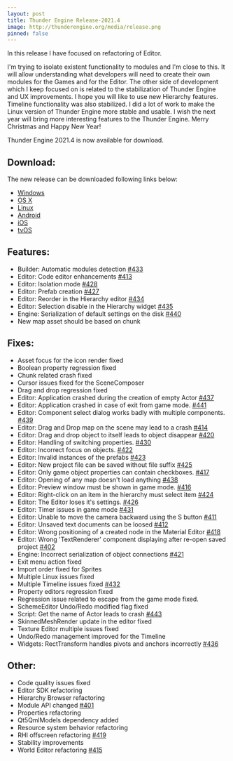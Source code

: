 ```yaml
---
layout: post
title: Thunder Engine Release-2021.4
image: http://thunderengine.org/media/release.png
pinned: false
---
```


In this release I have focused on refactoring of Editor.

I'm trying to isolate existent functionality to modules and I'm close to this.
It will allow understanding what developers will need to create their own modules for the Games and for the Editor.
The other side of development which I keep focused on is related to the stabilization of Thunder Engine and UX improvements.
I hope you will like to use new Hierarchy features.
Timeline functionality was also stabilized.
I did a lot of work to make the Linux version of Thunder Engine more stable and usable.
I wish the next year will bring more interesting features to the Thunder Engine.
Merry Christmas and Happy New Year!


Thunder Engine 2021.4 is now available for download.

## Download:

The new release can be downloaded following links below: 
- [Windows](https://github.com/thunder-engine/thunder/releases/download/2021.4/ThunderEngine-windows-x64.7z)
- [OS X](https://github.com/thunder-engine/thunder/releases/download/2021.4/ThunderEngine-macosx-x86_64.7z)
- [Linux](https://github.com/thunder-engine/thunder/releases/download/2021.4/ThunderEngine-linux-x86_64.7z)
- [Android](https://github.com/thunder-engine/thunder/releases/download/2021.4/ThunderEngine-android.7z)
- [iOS](https://github.com/thunder-engine/thunder/releases/download/2021.4/ThunderEngine-ios-arm64.7z)
- [tvOS](https://github.com/thunder-engine/thunder/releases/download/2021.4/ThunderEngine-tvos-arm64.7z)


## Features:

- Builder: Automatic modules detection [#433](https://github.com/thunder-engine/thunder/issues/433)
- Editor: Code editor enhancements [#413](https://github.com/thunder-engine/thunder/issues/413)
- Editor: Isolation mode [#428](https://github.com/thunder-engine/thunder/issues/428)
- Editor: Prefab creation [#427](https://github.com/thunder-engine/thunder/issues/427)
- Editor: Reorder in the Hierarchy editor [#434](https://github.com/thunder-engine/thunder/issues/434)
- Editor: Selection disable in the Hierarchy widget [#435](https://github.com/thunder-engine/thunder/issues/435)
- Engine: Serialization of default settings on the disk [#440](https://github.com/thunder-engine/thunder/issues/440)
- New map asset should be based on chunk

## Fixes:

- Asset focus for the icon render fixed
- Boolean property regression fixed
- Chunk related crash fixed
- Cursor issues fixed for the SceneComposer
- Drag and drop regression fixed
- Editor: Application crashed during the creation of empty Actor [#437](https://github.com/thunder-engine/thunder/issues/437)
- Editor: Application crashed in case of exit from game mode. [#441](https://github.com/thunder-engine/thunder/issues/441)
- Editor: Component select dialog works badly with multiple components. [#439](https://github.com/thunder-engine/thunder/issues/439)
- Editor: Drag and Drop map on the scene may lead to a crash [#414](https://github.com/thunder-engine/thunder/issues/414)
- Editor: Drag and drop object to itself leads to object disappear [#420](https://github.com/thunder-engine/thunder/issues/420)
- Editor: Handling of switching properties. [#430](https://github.com/thunder-engine/thunder/issues/430)
- Editor: Incorrect focus on objects. [#422](https://github.com/thunder-engine/thunder/issues/422)
- Editor: Invalid instances of the prefabs [#423](https://github.com/thunder-engine/thunder/issues/423)
- Editor: New project file can be saved without file suffix [#425](https://github.com/thunder-engine/thunder/issues/425)
- Editor: Only game object properties can contain checkboxes. [#417](https://github.com/thunder-engine/thunder/issues/417)
- Editor: Opening of any map doesn't load anything [#438](https://github.com/thunder-engine/thunder/issues/438)
- Editor: Preview window must be shown in game mode. [#416](https://github.com/thunder-engine/thunder/issues/416)
- Editor: Right-click on an item in the hierarchy must select item [#424](https://github.com/thunder-engine/thunder/issues/424)
- Editor: The Editor loses it's settings. [#426](https://github.com/thunder-engine/thunder/issues/426)
- Editor: Timer issues in game mode [#431](https://github.com/thunder-engine/thunder/issues/431)
- Editor: Unable to move the camera backward using the S button [#411](https://github.com/thunder-engine/thunder/issues/411)
- Editor: Unsaved text documents can be loosed [#412](https://github.com/thunder-engine/thunder/issues/412)
- Editor: Wrong positioning of a created node in the Material Editor [#418](https://github.com/thunder-engine/thunder/issues/418)
- Editor: Wrong 'TextRenderer' component displaying after re-open saved project [#402](https://github.com/thunder-engine/thunder/issues/402)
- Engine: Incorrect serialization of object connections [#421](https://github.com/thunder-engine/thunder/issues/421)
- Exit menu action fixed
- Import order fixed for Sprites
- Multiple Linux issues fixed
- Multiple Timeline issues fixed [#432](https://github.com/thunder-engine/thunder/issues/432)
- Property editors regression fixed
- Regression issue related to escape from the game mode fixed.
- SchemeEditor Undo/Redo modified flag fixed
- Script: Get the name of Actor leads to crash [#443](https://github.com/thunder-engine/thunder/issues/443)
- SkinnedMeshRender update in the editor fixed
- Texture Editor multiple issues fixed
- Undo/Redo management improved for the Timeline
- Widgets: RectTransform handles pivots and anchors incorrectly [#436](https://github.com/thunder-engine/thunder/issues/436)

## Other:

- Code quality issues fixed
- Editor SDK refactoring
- Hierarchy Browser refactoring
- Module API changed [#401](https://github.com/thunder-engine/thunder/issues/401)
- Properties refactoring
- Qt5QmlModels dependency added
- Resource system behavior refactoring
- RHI offscreen refactoring [#419](https://github.com/thunder-engine/thunder/issues/419)
- Stability improvements
- World Editor refactoring [#415](https://github.com/thunder-engine/thunder/issues/415)
